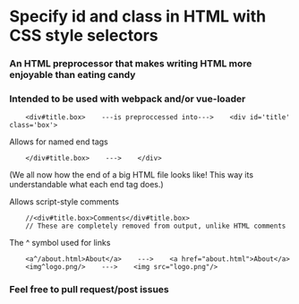 # Specify id and class in HTML with CSS style selectors
### An HTML preprocessor that makes writing HTML more enjoyable than eating candy

### Intended to be used with webpack and/or vue-loader

```htmlc
	<div#title.box>    ---is preproccessed into--->    <div id='title' class='box'>
```

Allows for named end tags

```htmlc
	</div#title.box>    --->    </div>
```

(We all now how the end of a big HTML file looks like! This way its understandable what each end tag does.)

Allows script-style comments

```htmlc
	//<div#title.box>Comments</div#title.box>
	// These are completely removed from output, unlike HTML comments
```

The ^ symbol used for links

```htmlc
	<a^/about.html>About</a>    --->    <a href="about.html">About</a>
	<img^logo.png/>    --->    <img src="logo.png"/>

```



### Feel free to pull request/post issues
